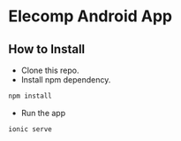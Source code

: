 # Elecomp Android App

## How to Install

- Clone this repo.
- Install npm dependency.

```bash
npm install
```

- Run the app

```bash
ionic serve
```
